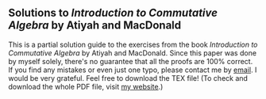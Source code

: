 ## Solutions to *Introduction to Commutative Algebra* by Atiyah and MacDonald

This is a partial solution guide to the exercises from the book *Introduction to Commutative Algebra* by Atiyah and MacDonald. Since this paper was done by myself solely, there's no guarantee that all the proofs are 100% correct. If you find any mistakes or even just one typo, please contact me by <a href="mailto:timo65537@protonmail.com">email</a>. I would be very grateful. Feel free to download the TEX file! (To check and download the whole PDF file, visit [my website](https://timomath.com/en/textbook-solutions/).)
